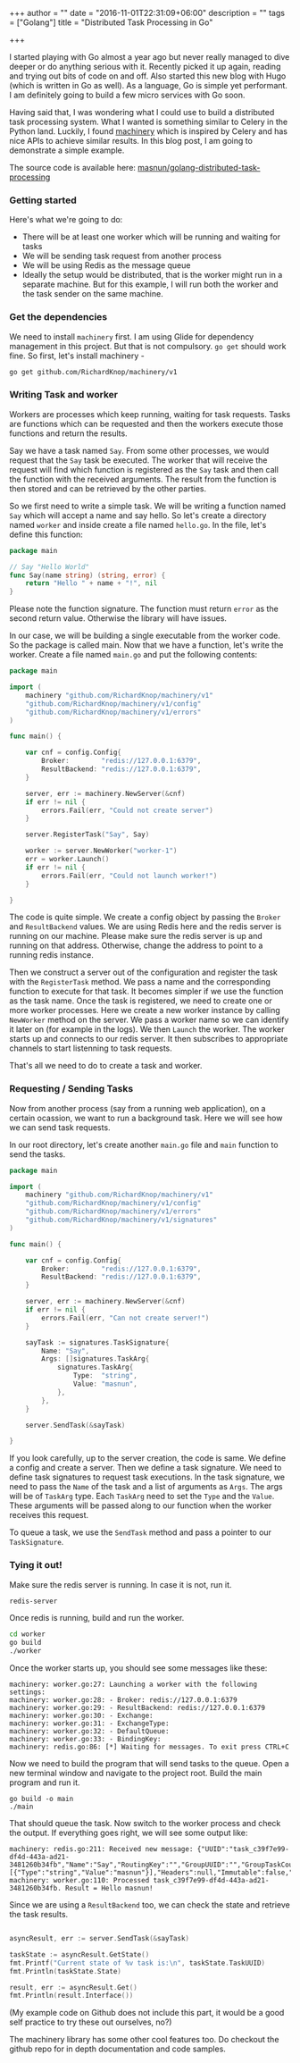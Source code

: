 +++
author = ""
date = "2016-11-01T22:31:09+06:00"
description = ""
tags = ["Golang"]
title = "Distributed Task Processing in Go"

+++

I started playing with Go almost a year ago but never really managed to dive deeper or do anything serious with 
it. Recently picked it up again, reading and trying out bits of code on and off. Also started this new blog with 
Hugo (which is written in Go as well). As a language, Go is simple yet performant. I am definitely going to 
build a few micro services with Go soon. 

Having said that, I was wondering what I could use to build a distributed task processing system. What I wanted is 
something similar to Celery in the Python land. Luckily, I found 
<a href="https://github.com/RichardKnop/machinery" target="_blank">machinery</a> which is inspired by Celery and 
has nice APIs to achieve similar results. In this blog post, I am going to demonstrate a simple example. 

The source code is available here: <a href="https://github.com/masnun/golang-distributed-task-processing" target="_blank">masnun/golang-distributed-task-processing</a>

### Getting started

Here's what we're going to do:

* There will be at least one worker which will be running and waiting for tasks
* We will be sending task request from another process 
* We will be using Redis as the message queue
* Ideally the setup would be distributed, that is the worker might run in a separate machine. But for this 
example, I will run both the worker and the task sender on the same machine. 

### Get the dependencies

We need to install `machinery` first. I am using Glide for dependency management in this project. But 
that is not compulsory. `go get` should work fine. So first, let's install machinery - 

```sh
go get github.com/RichardKnop/machinery/v1
```

### Writing Task and worker

Workers are processes which keep running, waiting for task requests. Tasks are functions which can be 
requested and then the workers execute those functions and return the results. 

Say we have a task named `Say`. From some other processes, we would request that the `Say` task be executed. 
The worker that will receive the request will find which function is registered as the `Say` task and then
call the function with the received arguments. The result from the function is then stored and can be retrieved 
by the other parties. 

So we first need to write a simple task. We will be writing a function named `Say` which will accept a name and 
say hello. So let's create a directory named `worker` and inside create a file named `hello.go`. In the file, 
let's define this function: 

```go
package main

// Say "Hello World"
func Say(name string) (string, error) {
	return "Hello " + name + "!", nil
}

```

Please note the function signature. The function must return `error` as the second return value. Otherwise
the library will have issues. 

In our case, we will be building a single executable from the worker code. So the package is called main. Now 
that we have a function, let's write the worker. Create a file named `main.go` and put the following contents: 


```go
package main

import (
	machinery "github.com/RichardKnop/machinery/v1"
	"github.com/RichardKnop/machinery/v1/config"
	"github.com/RichardKnop/machinery/v1/errors"
)

func main() {

	var cnf = config.Config{
		Broker:        "redis://127.0.0.1:6379",
		ResultBackend: "redis://127.0.0.1:6379",
	}

	server, err := machinery.NewServer(&cnf)
	if err != nil {
		errors.Fail(err, "Could not create server")
	}

	server.RegisterTask("Say", Say)

	worker := server.NewWorker("worker-1")
	err = worker.Launch()
	if err != nil {
		errors.Fail(err, "Could not launch worker!")
	}

}
```

The code is quite simple. We create a config object by passing the `Broker` and `ResultBackend` values. We are 
using Redis here and the redis server is running on our machine. Please make sure the redis server is up and 
running on that address. Otherwise, change the address to point to a running redis instance. 

Then we construct a server out of the configuration and register the task with the `RegisterTask` method. We 
pass a name and the corresponding function to execute for that task. It becomes simpler if we use the function 
as the task name. Once the task is registered, we need to create one or more worker processes. Here we create a 
new worker instance by calling `NewWorker` method on the server. We pass a worker name so we can identify it 
later on (for example in the logs). We then `Launch` the worker. The worker starts up and connects to our redis 
server. It then subscribes to appropriate channels to start listenning to task requests. 

That's all we need to do to create a task and worker. 

### Requesting / Sending Tasks 

Now from another process (say from a running web application), on a certain ocassion, we want to run a background 
task. Here we will see how we can send task requests. 

In our root directory, let's create another `main.go` file and `main` function to send the tasks. 

```go
package main

import (
	machinery "github.com/RichardKnop/machinery/v1"
	"github.com/RichardKnop/machinery/v1/config"
	"github.com/RichardKnop/machinery/v1/errors"
	"github.com/RichardKnop/machinery/v1/signatures"
)

func main() {

	var cnf = config.Config{
		Broker:        "redis://127.0.0.1:6379",
		ResultBackend: "redis://127.0.0.1:6379",
	}

	server, err := machinery.NewServer(&cnf)
	if err != nil {
		errors.Fail(err, "Can not create server!")
	}

	sayTask := signatures.TaskSignature{
		Name: "Say",
		Args: []signatures.TaskArg{
			signatures.TaskArg{
				Type:  "string",
				Value: "masnun",
			},
		},
	}

	server.SendTask(&sayTask)

}

```

If you look carefully, up to the server creation, the code is same. We define a config and create a server. Then we 
define a task signature. We need to define task signatures to request task executions. In the task signature, 
we need to pass the `Name` of the task and a list of arguments as `Args`. The args will be of `TaskArg` type. Each
`TaskArg` need to set the `Type` and the `Value`. These arguments will be passed along to our function when the worker 
receives this request. 

To queue a task, we use the `SendTask` method and pass a pointer to our `TaskSignature`.


### Tying it out!

Make sure the redis server is running. In case it is not, run it. 

```sh
redis-server
```

Once redis is running, build and run the worker. 

```sh
cd worker
go build
./worker
```

Once the worker starts up, you should see some messages like these: 

```
machinery: worker.go:27: Launching a worker with the following settings:
machinery: worker.go:28: - Broker: redis://127.0.0.1:6379
machinery: worker.go:29: - ResultBackend: redis://127.0.0.1:6379
machinery: worker.go:30: - Exchange:
machinery: worker.go:31: - ExchangeType:
machinery: worker.go:32: - DefaultQueue:
machinery: worker.go:33: - BindingKey:
machinery: redis.go:86: [*] Waiting for messages. To exit press CTRL+C
```

Now we need to build the program that will send tasks to the queue. Open a new terminal window and 
navigate to the project root. Build the main program and run it. 

```
go build -o main
./main
```

That should queue the task. Now switch to the worker process and check the output. If everything goes right, 
we will see some output like: 

```
machinery: redis.go:211: Received new message: {"UUID":"task_c39f7e99-df4d-443a-ad21-3481260b34fb","Name":"Say","RoutingKey":"","GroupUUID":"","GroupTaskCount":0,"Args":[{"Type":"string","Value":"masnun"}],"Headers":null,"Immutable":false,"OnSuccess":null,"OnError":null,"ChordCallback":null}
machinery: worker.go:110: Processed task_c39f7e99-df4d-443a-ad21-3481260b34fb. Result = Hello masnun!
```

Since we are using a `ResultBackend` too, we can check the state and retrieve the task results. 

```go

asyncResult, err := server.SendTask(&sayTask)

taskState := asyncResult.GetState()
fmt.Printf("Current state of %v task is:\n", taskState.TaskUUID)
fmt.Println(taskState.State)

result, err := asyncResult.Get()
fmt.Println(result.Interface())
```

(My example code on Github does not include this part, it would be a good self practice to try these out ourselves,
no?)


The machinery library has some other cool features too. Do checkout the github repo for in depth documentation 
and code samples. 